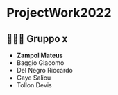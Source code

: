 # ProjectWork2022

## 🧑‍🤝‍🧑 Gruppo x
- **Zampol Mateus**
- Baggio Giacomo
- Del Negro Riccardo
- Gaye Saliou
- Tollon Devis

